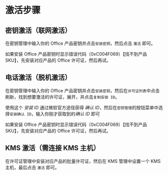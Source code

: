 # 激活步骤

## 密钥激活（联网激活）

在密钥管理中输入你的 Office 产品密钥并点击`安装密钥`，然后点击 `激活` 即可。

如果安装 Office 产品密钥时显示错误代码（0xC004F069）【找不到产品 SKU】，先安装对应产品的 Office 许可证，然后再试。

## 电话激活（脱机激活）

在密钥管理中输入你的 Office 产品密钥并点击`安装密钥`，然后在`许可证列表`中点击刷新，找到想要激活的许可证，展开，并点击`复制安装 ID`。

使用这个 *安装 ID* 通过微软官方途径获得 *确认 ID*，然后在`密钥管理`的按钮菜单中选择`安装确认 ID`，输入你刚才获取到的*确认 ID* 即可

如果安装 Office 产品密钥时显示错误代码（0xC004F069）【找不到产品 SKU】，先安装对应产品的 Office 许可证，然后再试。

## KMS 激活（需连接 KMS 主机）

在许可证管理中安装对应产品的批量许可证，然后在 KMS 管理中设置一个 KMS 主机，最后点击 `激活` 即可。

